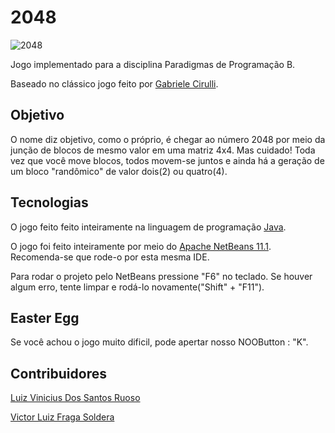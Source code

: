 # 2048

![2048](https://user-images.githubusercontent.com/38138765/66098467-105f5f00-e579-11e9-9b54-cb8f110560e3.png)

Jogo implementado para a disciplina Paradigmas de Programação B. 

Baseado no clássico jogo feito por [Gabriele Cirulli](https://github.com/gabrielecirulli).

## Objetivo
O  nome diz objetivo, como o próprio, é chegar ao número 2048 por meio da junção de blocos de mesmo valor em uma matriz 4x4.
Mas cuidado! Toda vez que você move blocos, todos movem-se juntos e ainda há a geração de um bloco "randômico" de valor dois(2) ou quatro(4).

## Tecnologias

O jogo feito feito inteiramente na linguagem de programação [Java](https://java.com/pt_BR/download/faq/whatis_java.xml). 

O jogo foi feito inteiramente por meio do [Apache NetBeans 11.1](https://netbeans.apache.org/download/index.html). Recomenda-se que rode-o por esta mesma IDE.

Para rodar o projeto pelo NetBeans pressione "F6" no teclado. Se houver algum erro, tente limpar e rodá-lo novamente("Shift" + "F11").

## Easter Egg
Se você achou o jogo muito dificil, pode apertar nosso NOOButton : "K".

## Contribuidores
[Luiz Vinicius Dos Santos Ruoso](https://github.com/luizvruoso)

[Victor Luiz Fraga Soldera](https://github.com/VictorSoldera)


